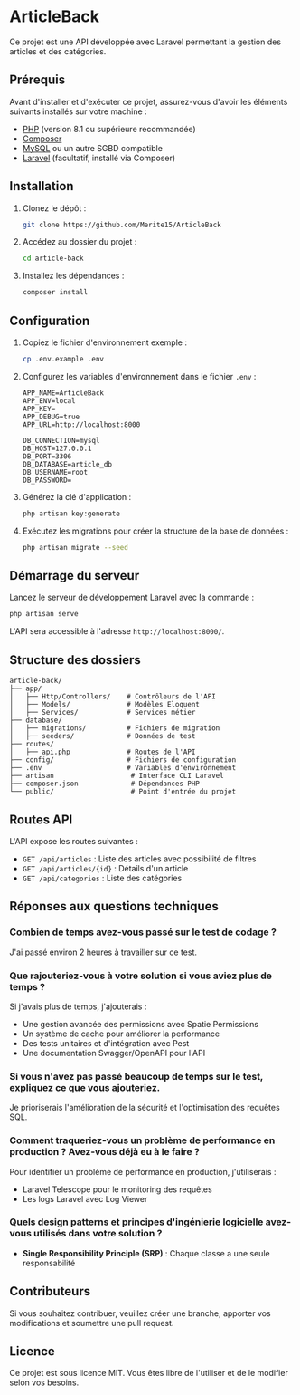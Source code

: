 # ArticleBack

Ce projet est une API développée avec Laravel permettant la gestion des articles et des catégories.

## Prérequis

Avant d'installer et d'exécuter ce projet, assurez-vous d'avoir les éléments suivants installés sur votre machine :

-   [PHP](https://www.php.net/) (version 8.1 ou supérieure recommandée)
-   [Composer](https://getcomposer.org/)
-   [MySQL](https://www.mysql.com/) ou un autre SGBD compatible
-   [Laravel](https://laravel.com/) (facultatif, installé via Composer)

## Installation

1. Clonez le dépôt :
    ```sh
    git clone https://github.com/Merite15/ArticleBack
    ```
2. Accédez au dossier du projet :
    ```sh
    cd article-back
    ```
3. Installez les dépendances :
    ```sh
    composer install
    ```

## Configuration

1. Copiez le fichier d'environnement exemple :
    ```sh
    cp .env.example .env
    ```
2. Configurez les variables d'environnement dans le fichier `.env` :

    ```env
    APP_NAME=ArticleBack
    APP_ENV=local
    APP_KEY=
    APP_DEBUG=true
    APP_URL=http://localhost:8000

    DB_CONNECTION=mysql
    DB_HOST=127.0.0.1
    DB_PORT=3306
    DB_DATABASE=article_db
    DB_USERNAME=root
    DB_PASSWORD=
    ```

3. Générez la clé d'application :
    ```sh
    php artisan key:generate
    ```
4. Exécutez les migrations pour créer la structure de la base de données :
    ```sh
    php artisan migrate --seed
    ```

## Démarrage du serveur

Lancez le serveur de développement Laravel avec la commande :

```sh
php artisan serve
```

L'API sera accessible à l'adresse `http://localhost:8000/`.

## Structure des dossiers

```
article-back/
├── app/
│   ├── Http/Controllers/    # Contrôleurs de l'API
│   ├── Models/              # Modèles Eloquent
│   ├── Services/            # Services métier
├── database/
│   ├── migrations/          # Fichiers de migration
│   ├── seeders/             # Données de test
├── routes/
│   ├── api.php              # Routes de l'API
├── config/                  # Fichiers de configuration
├── .env                     # Variables d'environnement
├── artisan                   # Interface CLI Laravel
├── composer.json             # Dépendances PHP
└── public/                   # Point d'entrée du projet
```

## Routes API

L'API expose les routes suivantes :

-   `GET /api/articles` : Liste des articles avec possibilité de filtres
-   `GET /api/articles/{id}` : Détails d'un article
-   `GET /api/categories` : Liste des catégories

## Réponses aux questions techniques

### Combien de temps avez-vous passé sur le test de codage ?

J'ai passé environ 2 heures à travailler sur ce test.

### Que rajouteriez-vous à votre solution si vous aviez plus de temps ?

Si j'avais plus de temps, j'ajouterais :

-   Une gestion avancée des permissions avec Spatie Permissions
-   Un système de cache pour améliorer la performance
-   Des tests unitaires et d'intégration avec Pest
-   Une documentation Swagger/OpenAPI pour l'API

### Si vous n'avez pas passé beaucoup de temps sur le test, expliquez ce que vous ajouteriez.

Je prioriserais l'amélioration de la sécurité et l'optimisation des requêtes SQL.

### Comment traqueriez-vous un problème de performance en production ? Avez-vous déjà eu à le faire ?

Pour identifier un problème de performance en production, j'utiliserais :

-   Laravel Telescope pour le monitoring des requêtes
-   Les logs Laravel avec Log Viewer

### Quels design patterns et principes d'ingénierie logicielle avez-vous utilisés dans votre solution ?

-   **Single Responsibility Principle (SRP)** : Chaque classe a une seule responsabilité

## Contributeurs

Si vous souhaitez contribuer, veuillez créer une branche, apporter vos modifications et soumettre une pull request.

## Licence

Ce projet est sous licence MIT. Vous êtes libre de l'utiliser et de le modifier selon vos besoins.
